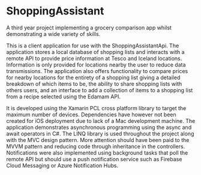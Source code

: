 # ShoppingAssistant

A third year project implementing a grocery comparison app whilst demonstrating a wide variety of skills.

This is a client application for use with the ShoppingAssistantApi. The application stores a local database of shopping lists and interacts with a remote API to provide price information at Tesco and Iceland locations. Information is only provided for locations nearby the user to reduce data transmissions. The application also offers functionality to compare prices for nearby locations for the entirety of a shopping list giving a detailed breakdown of which items to be, the ability to share shopping lists with others users, and an interface to add a collection of items to a shopping list from a recipe selected using the Edamam API.

It is developed using the Xamarin PCL cross platform library to target the maximum number of devices. Dependencies have however not been created for iOS deployment due to lack of a Mac development machine. The application demonstrates asynchronous programming using the async and await operators in C#. The LINQ library is used throughout the project along with the MVC design pattern. More attention should have been paid to the MVVM pattern and reducing code through inheritance in the controllers. Notifications were also implemented using background tasks that poll the remote API but should use a push notification service such as Firebase Cloud Messaging or Azure Notification Hubs.
